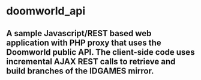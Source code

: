 # doomworld_api

## A sample Javascript/REST based web application with PHP proxy that uses the Doomworld public API. The client-side code uses incremental AJAX REST calls to retrieve and build branches of the IDGAMES mirror.